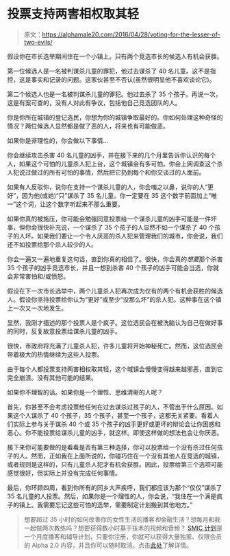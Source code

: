 # 投票支持两害相权取其轻

> 原文：<https://alphamale20.com/2016/04/28/voting-for-the-lesser-of-two-evils/>

假设你在市长选举期间住在一个小镇上。只有两个竞选市长的候选人有机会获胜。

第一位候选人是一名被判谋杀儿童的罪犯，他过去谋杀了 40 名儿童。这不是指控，这是事实和记录的问题。这家伙甚至不否认(虽然很明显他不喜欢谈论它)。

第二个候选人也是一名被判谋杀儿童的罪犯。他过去杀了 35 个孩子。再说一次，这是有案可查的，没有人对此有争议，包括他自己竞选团队的人。

你是你所在城镇的登记选民，你想为你的城镇争取最好的。你如何处理这种奇怪的情况？两位候选人显然都是做了恶的人，将来也有可能做恶。

如果你是非理性的，你会做以下事情...

你会继续攻击杀害 40 名儿童的凶手，并在接下来的几个月里告诉你认识的每个人，如果这个可怕的儿童杀人犯上台，这个城镇会有多可怕。你会上网调查这个杀人犯说过做过的所有可怕的事情，然后把它扔到每个和你交谈过的人面前。

如果有人反驳你，说你在支持一个谋杀儿童的人，你会嗤之以鼻，说你的人“更好”，因为他(或她)“只”谋杀了 35 名儿童。你一定要在 35 这个数字前面加上“唯一”这个词，让这个数字听起来不那么重要。

如果你真的被施压，你可能会勉强同意投票给一个谋杀儿童的凶手可能是一件坏事，但你会很快补充说，一个谋杀了 35 个孩子的人显然不如一个谋杀了 40 个孩子的人坏。如果我们要让一个令人厌恶的杀人犯来管理我们的城市，你会说，我们还不如投票给那个杀人较少的人。

你会一遍又一遍地重复这句话，直到你真的相信了。很快，你会真的*想要*那个杀害 35 个孩子的凶手竞选市长，并且一想到杀害 40 个孩子的凶手可能会当选，你就会非常害怕和/或愤怒。

假设在下一次市长选举中，两个儿童杀人犯再次成为仅有的两个有机会获胜的候选人。假设你坚持投票给你认为“更好”或至少“没那么坏”的杀人犯。这种事在这个镇上一次又一次地发生。

显然，我刚才描述的那个投票人是个疯子。这位选民会在被洗脑认为自己在做好事的同时，反复故意投票给谋杀儿童的凶手。

很快，市政府将充满了儿童杀人犯，许多儿童将开始神秘死亡。然而，这位选民会带着极大的热情继续为这些人投票。

由于每个人都投票支持两害相权取其轻，这个城镇会慢慢变得越来越邪恶，直到它完全崩溃。没有其他可能的结果。

如果你不理智的话。如果你是一个理性、思维清晰的人呢？

首先，你甚至不会考虑投票给任何在过去谋杀过孩子的人，不管出于什么原因。如果这个人谋杀了 40 个孩子，35 个孩子，甚至一个孩子，这都无关紧要。看着人们实际上参与关于谋杀 40 个或 35 个孩子的凶手更好或更坏的辩论会让你困惑和恶心。你不能投票给谋杀儿童的凶手，就这样。即使这样做的想法也会让你厌恶。

接下来你可能要做的是看看是否有第三种选择，你可以投票给一个没有杀过任何孩子的人。然而，正如我在上面所说的，你碰巧住在一个没有其他人在竞选的城镇，或者规则是这样的，只有儿童杀人犯才有机会获胜。因此，投票给第三个选项可能感觉很好，但实际上并没有完成任何事情。

最后，你环顾四周，看到你所有的同乡大声疾呼，我们都应该为那个“仅仅”谋杀了 35 名儿童的人投票。然后，如果你是一个理性的人，你会说，“我住在一个满是疯子的镇上。我需要忘记这些可怕的选举，需要制定计划搬到其他地方。”

> 想要超过 35 小时的如何改善你的女性生活的播客*和*金融生活？想每月和我一起做两次教练吗？想要获得数小时基于技术的视频和音频？ [SMIC 计划](https://alphamale20.kartra.com/page/vIL17)是一个月度播客和辅导计划，只要你注册，你就可以获得大量独家、仅限会员的 Alpha 2.0 内容，并且你可以随时取消。点击[此处](https://alphamale20.kartra.com/page/vIL17)了解详情。
> 
> 